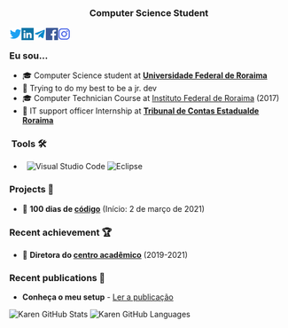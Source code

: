 <h2 align="center"Hi 👋, I'm Karen</h2>
<h3 align="center">Computer Science Student</h3>


<a href="https://twitter.com/karenVHDL" target="blank"><img align="left" src="icons/twitter.svg" alt="xtenzq" width="22px" /></a>
<a href="https://www.linkedin.com/in/karengiovnn/" target="blank"><img align="left" src="icons/linkedin.svg" alt="xtenzq" width="22px" /></a>
  <a href="https://t.me/karengiovnn">
  <img align="left" alt="Karen's Telegram" width="22px" src="icons/telegram.svg" />
</a>
<a href="https://fb.com/karengiovannamelo" target="blank"><img align="left" src="icons/facebook.svg" alt="xtenzq" width="22px" /></a>
<a href="https://instagram.com/karengiovnn" target="blank"><img align="left" src="icons/instagram.svg" alt="xtenzq" width="22px" /></a>
<br />
### Eu sou...
* 🎓 Computer Science student at **[Universidade Federal de Roraima](http://ufrr.br/)**
* 🔭 Trying to do my best to be a jr. dev
* 🎓 Computer Technician Course at [Instituto Federal de Roraima](https://www.ifrr.edu.br/) (2017)
* 📄 IT support officer Internship at **[Tribunal de Contas Estadualde Roraima](https://www.tce.rr.leg.br/)**

<h3> &nbsp;Tools 🛠 </h3>

- &nbsp;
  ![Visual Studio Code](https://img.shields.io/badge/-Visual%20Studio%20Code-333333?style=flat&logo=visual-studio-code&logoColor=007ACC)
  ![Eclipse](https://img.shields.io/badge/-Eclipse-333333?style=flat&logo=eclipse-ide&logoColor=2C2255)

### Projects 📝

* 🥉 **100 dias de [código](https://github.com/karengiovanna/100-dias-de-codigo)** (Início: 2 de março de 2021)

### Recent achievement 🏆

* 🥉 **Diretora do [centro acadêmico](http://instagram.com/cacc.ufrr)** (2019-2021)

### Recent publications 📝

* **Conheça o meu setup** - [Ler a publicação](https://www.linkedin.com/feed/update/urn:li:activity:6772983517287710721/)

![Karen GitHub Stats](https://github-readme-stats.vercel.app/api?username=karengiovanna&show_icons=true)
![Karen GitHub Languages](https://github-readme-stats.vercel.app/api/top-langs/?username=karengiovanna&theme=buefy&layout=compact)
